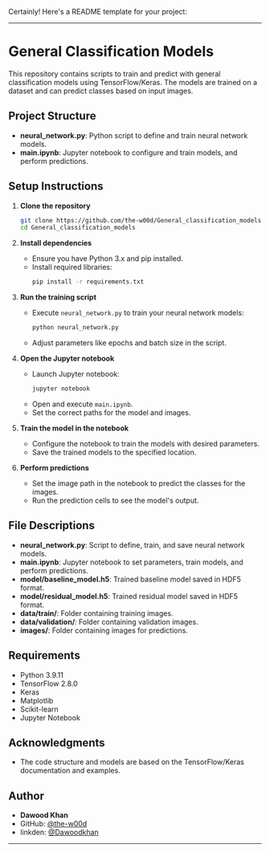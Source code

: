 Certainly! Here's a README template for your project:

---

# General Classification Models

This repository contains scripts to train and predict with general classification models using TensorFlow/Keras. The models are trained on a dataset and can predict classes based on input images.

## Project Structure

- **neural_network.py**: Python script to define and train neural network models.
- **main.ipynb**: Jupyter notebook to configure and train models, and perform predictions.


## Setup Instructions

1. **Clone the repository**
   ```bash
   git clone https://github.com/the-w00d/General_classification_models.git
   cd General_classification_models
   ```

2. **Install dependencies**
   - Ensure you have Python 3.x and pip installed.
   - Install required libraries:
     ```bash
     pip install -r requirements.txt
     ```

3. **Run the training script**
   - Execute `neural_network.py` to train your neural network models:
     ```bash
     python neural_network.py
     ```
   - Adjust parameters like epochs and batch size in the script.

4. **Open the Jupyter notebook**
   - Launch Jupyter notebook:
     ```bash
     jupyter notebook
     ```
   - Open and execute `main.ipynb`.
   - Set the correct paths for the model and images.

5. **Train the model in the notebook**
   - Configure the notebook to train the models with desired parameters.
   - Save the trained models to the specified location.

6. **Perform predictions**
   - Set the image path in the notebook to predict the classes for the images.
   - Run the prediction cells to see the model's output.

## File Descriptions

- **neural_network.py**: Script to define, train, and save neural network models.
- **main.ipynb**: Jupyter notebook to set parameters, train models, and perform predictions.
- **model/baseline_model.h5**: Trained baseline model saved in HDF5 format.
- **model/residual_model.h5**: Trained residual model saved in HDF5 format.
- **data/train/**: Folder containing training images.
- **data/validation/**: Folder containing validation images.
- **images/**: Folder containing images for predictions.

## Requirements

- Python 3.9.11
- TensorFlow 2.8.0
- Keras
- Matplotlib
- Scikit-learn
- Jupyter Notebook


## Acknowledgments

- The code structure and models are based on the TensorFlow/Keras documentation and examples.

## Author

- **Dawood Khan**
- GitHub: [@the-w00d](https://github.com/the-w00d)
- linkden: [@Dawoodkhan](https://www.linkedin.com/in/thewood11062004/)
---
